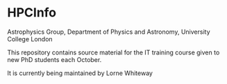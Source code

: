 # HPCInfo

Astrophysics Group, Department of Physics and Astronomy, University College London

This repository contains source material for the IT training course given to new PhD students each October.

It is currently being maintained by Lorne Whiteway